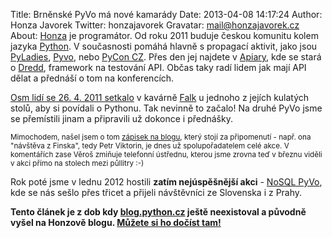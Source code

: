 Title: Brněnské PyVo má nové kamarády
Date: 2013-04-08 14:17:24
Author: Honza Javorek
Twitter: honzajavorek
Gravatar: mail@honzajavorek.cz
About: [Honza](http://honzajavorek.cz) je programátor. Od roku 2011 buduje českou komunitu kolem jazyka [Python](http://python.cz/). V současnosti pomáhá hlavně s propagací aktivit, jako jsou [PyLadies](http://pyladies.cz/), [Pyvo](http://pyvo.cz/), nebo [PyCon CZ](https://cz.pycon.org/). Přes den jej najdete v [Apiary](https://apiary.io/), kde se stará o [Dredd](https://github.com/apiaryio/dredd), framework na testování API. Občas taky radí lidem jak mají API dělat a přednáší o tom na konferencích.

[Osm lidí se 26. 4. 2011 setkalo](http://lanyrd.com/2011/pyvo-april/)
v kavárně [Falk](http://www.falkcafe.cz/) u jednoho z jejích kulatých stolů,
aby si povídali o Pythonu. Tak nevinně to začalo! Na druhé PyVo jsme se
přemístili jinam a připravili už dokonce i přednášky.

<small>Mimochodem, našel jsem o tom
[zápisek na blogu]({static}2011-06-14_druhe-brnenske-pyvo.md), který
stojí za připomenutí - např. ona "návštěva z Finska", tedy Petr Viktorin,
je dnes už spolupořadatelem celé akce. V komentářích zase Věroš zmiňuje
telefonní ústřednu, kterou jsme zrovna teď v březnu viděli v akci přímo
na stolech mezi půllitry :-)</small>

Rok poté jsme v lednu 2012 hostili **zatím nejúspěšnější akci** -
[NoSQL PyVo](http://lanyrd.com/2012/pyvo-january/), kde se nás sešlo přes
třicet a přijeli návštěvníci ze Slovenska i z Prahy.

**Tento článek je z dob kdy [blog.python.cz](http://blog.python.cz) ještě neexistoval a původně vyšel na Honzově blogu. [Můžete si ho dočíst tam!](http://honzajavorek.cz/blog/brnenske-pyvo-ma-nove-kamarady.html)**
